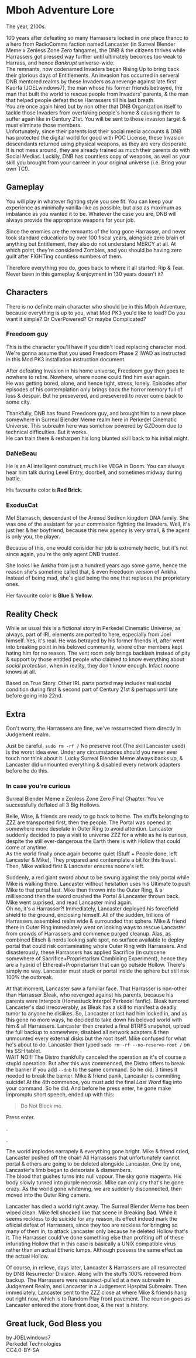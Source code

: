 # Mboh Adventure Lore

The year, 2100s.

100 years after defeating so many Harrassers locked in one place thancc to a hero from RadioComms faction named Lancaster (in Surreal Blender Meme x Zenless Zone Zero fangame), the DNB & the citizens thrives while Harrassers got pressed way further until ultimately becomes too weak to Harrass, and hence *Bankrupt* universe-wide.  
The remnants, now codenamed Invaders began Rising Up to bring back their glorious days of Entitlements. An invasion has occurred in serveral DNB mentored realms by these Invaders as a revenge against late first Kaorfa (JOELwindows7), the man whose his former friends betrayed, the man that built the world to rescue people from Invaders' parents, & the man that helped people defeat those Harrassers till his last breath.  
You are once again hired but by non other that DNB Organization itself to tackle those Invaders from overtaking people's home & causing them to suffer again like in Century 21st. You will be sent to those invasion target & must eliminate those members.  
Unfortunately, since their parents lost their social media accounts & DNB has protected the digital world for good with POC License, these Invasion descendants returned using physical weapons, as they are very desperate.  
It is not mess around, they are already trained as much their parents do with Social Medias.
Luckily, DNB has countless copy of weapons, as well as your skill you brought from your carreer in your original universe (i.e. Bring your own TC!).

## Gameplay

You will play in whatever fighting style you see fit. You can keep your experience as minimally vanilla-like as possible, but also as maximum as imbalance as you wanted it to be. Whatever the case you are, DNB will always provide the appropriate weapons for your job.

Since the enemies are the remnants of the long gone Harrasser, and never took standard educations by over 100 fiscal years, alongside zero brain of anything but Entitlement, they also do not understand MERCY at all. At which point, they're considered Zombies, and you should be having zero guilt after FIGHTing countless numbers of them.

Therefore everything you do, goes back to where it all started: Rip & Tear. Never been in this gameplay & enjoyment in 130 years doesn't it?

## Characters

There is no definite main character who should be in this Mboh Adventure, because everything is up to you, what Mod PK3 you'd like to load? Do you want it simple? Or OverPowered? Or maybe Complicated?

### Freedoom guy

This is the character you'll have if you didn't load replacing character mod. We're gonna assume that you used Freedoom Phase 2 IWAD as instructed in this Mod PK3 installation instruction document.

After defeating Invasion in his home universe, Freedoom guy then goes to nowhere to retire. Nowhere, where noone could find him ever again.  
He was getting bored, alone, and hence tight, stress, lonely. Episodes after episodes of his contemplation only brings back the horror memory full of loss & despair. But he presevered, and presevered to never come back to some city.

Thankfully, DNB has found Freedoom guy, and brought him to a new place somewhere in Surreal Blender Meme realm here in Perkedel Cinematic Universe. This subrealm here was somehow powered by GZDoom due to technical difficulties. But it works.  
He can train there & resharpen his long blunted skill back to his initial might.

### DaNeBeau
He is an AI intelligent construct, much like VEGA in Doom. You can always hear him talk during Level Entry, doorbell, and sometimes midway during battle. 

His favourite color is **Red Brick**.

### ExodusCat

Mel Starrasch, descendant of the Arenod Sediron kingdom DNA family. She was one of the assistant for your commission fighting the Invaders. Well, it's just her & her boyfriend, because this new agency is very small, & the agent is only you, the player.

Because of this, one would consider her job is extremely hectic, but it's not since again, you're the only agent DNB trusted.

She looks like Ankha from just a hundred years ago some game, hence the reason she's sometime called that, & even Freedoom version of Ankha. Instead of being mad, she's glad being the one that replaces the proprietary ones.

Her favourite color is **Blue** & **Yellow**.

## Reality Check

While as usual this is a fictional story in Perkedel Cinematic Universe, as always, part of IRL elements are ported to here, especially from Joel himself. Yes, it's real. He was betrayed by his former friends irl, after went into breaking point in his beloved community, where other members kept hating him for no reason. The vent room only brings backlash instead of pity & support by those entitled people who claimed to know everything about *social protection*, when in reality, they don't know enough. Infact noone knows at all.

Based on True Story. Other IRL parts ported may includes real social condition during first & second part of Century 21st & perhaps until late before going into 22nd.

## Extra

Don't worry, the Harrassers are fine, we've ressurrected them directly in Judgement realm.

Just be careful, `sudo rm -rf /` No preserve root (The skill Lancaster used) is the worst idea ever. Under any circumstances should you never ever touch nor think about it. Lucky Surreal Blender Meme always backs up, & Lancaster did unmounted everything & disabled every network adapters before he do this.

### In case you're curious

Surreal Blender Meme x Zenless Zone Zero FInal Chapter. You've successfully deflated all 3 Big Hollows. 

Belle, Wise, & friends are ready to go back to home. The stuffs belonging to ZZZ are transported first, then the people. The Portal was opened at somewhere more desolate in Outer Ring to avoid attention.
Lancaster suddenly decided to pay a visit to universe ZZZ for a while as he is curious, despite the still ever-dangerous the Earth there is with Hollow that could come at anytime.  
As the world finally once again become quiet (Stuff + People done, left Lancaster & Mike), They prepared and contemplate a bit for this travel. Then, Mike walked first & Lancaster ensures noone's left.

Suddenly, a red giant sword about to be swung against the only portal while Mike is walking there. Lancaster without hesitation uses his Ultimate to push Mike to that portal fast. Mike then thrown into the Outer Ring, & a millisecond then the sword crushed the Portal & Lancaster thrown back. Mike went suprised, and read Lancaster mind again.  
Oh no, it's a Harrasser?! Immediately, Lancaster deployed his forcefield shield to the ground, enclosing himself. All of the sudden, trillions of Harrassers assembled realm wide & surrounded that sphere. Mike & friend there in Outer Ring immediately went on looking ways to rescue Lancaster from crowds of Harrassers and commence purged cleanup. Alas, as combined Eitsch & nerds looking safe spot, no surface available to deploy portal that could risk contaminating whole Outer Ring with Harrassers. And disasterously, these Harrassers has applied Sacrifice (in cutscene somewhere of Sacrifice+Proprietarism Combining Experiment), hence they are a hybrid of Ethereal+Proprietarism that can go outside Hollow. There's simply no way. Lancaster must stuck or portal inside the sphere but still risk 100% the outbreak.

At that moment, Lancaster saw a familiar face. That Harrasser is non-other than Harrasser Bleak, who revenged against his parents, because his parents were Interpols (Homestuck Interpol Perkedel fanfic). Bleak tumored Lancaster's dad irrecoverably, as Bleak has a skill to manifest a deadly tumor to anyone he dislikes. So, Lancaster at last had him locked in, and as this gone no more ways, he decided to take down his beloved world with him & all Harrassers. Lancaster then created a final BTRFS snapshot, upload the full backup to somewhere, disabled all network adapters & then unmounted every external disks but the root itself. Mike confused for what he's about to do. Lancaster then typed `sudo rm -rf --no-reserve-root /` on his SSH tablet.  
WAIT NO!!! The Distro thankfully canceled the operation as it's of course a stupid operation. But after this was commenced, the Distro offers to break the barrier if you add `--dnb` to the same command. So he did. 3 times it needed to break the barrier. Mike & friend panik, Lancaster is commiting suicide! At the 4th commence, you must add the final *Last Word* flag into your command. So he did. And before he press enter, he gone make impromptu short speech, ended up with this:

> Do Not Block me.

Press enter.

.

.

The world implodes earrapely & everything gone bright. Mike & friend cried, Lancaster pushed off the chair! All Harrassers that unfortunately cannot portal & others are going to be deleted alongside Lancaster. One by one, Lancaster's limb began to deteoriate & dismembers.   
The blood that gushes turns into null vapour. The sky gone magenta. His body slowly turned into purple necrosis. MIke can only cry that's he gone crazy. As the world gone whitening, we are suddenly disconnected, then moved into the Outer Ring camera.

Lancaster has died a world right away. The Surreal Blender Meme has been wiped clean. Mike fell shocked like that scene in Breaking Bad. While it seems reckless to do suicide for any reason, its effect indeed mark the ofiicial defeat of Harrassers, since they too are reckless for bringing so many of them in, to attack Lancaster only because he deleted Hollow that's it. The Harrasser could've done something else than profiting off of these infuriating Hollow that in this case is basically a UNIX compatible virus rather than an actual Etheric lumps. Although possess the same effect as the actual Hollow.

Of course, in relieve, days later, Lancaster & Harrassers are all resurrected by DNB Resurrector Division. Along with the stuffs 100% recovered from backup. The Harrassers were ressurect-pulled at a new subrealm in Judgement Realm, and Lancaster in a Judgement Hospital Subrealm. Then immediately, Lancaster sent to the ZZZ close at where Mike & friends hang out right now, which is to Random Play front pavement. The reunion goes as Lancaster entered the store front door, & the rest is history.


## Great luck, God Bless you

by JOELwindows7  
Perkedel Technologies  
CC4.0-BY-SA